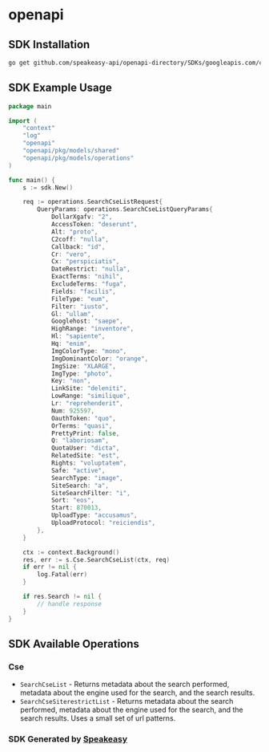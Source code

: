 # openapi

<!-- Start SDK Installation -->
## SDK Installation

```bash
go get github.com/speakeasy-api/openapi-directory/SDKs/googleapis.com/customsearch/v1/go
```
<!-- End SDK Installation -->

## SDK Example Usage
<!-- Start SDK Example Usage -->
```go
package main

import (
    "context"
    "log"
    "openapi"
    "openapi/pkg/models/shared"
    "openapi/pkg/models/operations"
)

func main() {
    s := sdk.New()

    req := operations.SearchCseListRequest{
        QueryParams: operations.SearchCseListQueryParams{
            DollarXgafv: "2",
            AccessToken: "deserunt",
            Alt: "proto",
            C2coff: "nulla",
            Callback: "id",
            Cr: "vero",
            Cx: "perspiciatis",
            DateRestrict: "nulla",
            ExactTerms: "nihil",
            ExcludeTerms: "fuga",
            Fields: "facilis",
            FileType: "eum",
            Filter: "iusto",
            Gl: "ullam",
            Googlehost: "saepe",
            HighRange: "inventore",
            Hl: "sapiente",
            Hq: "enim",
            ImgColorType: "mono",
            ImgDominantColor: "orange",
            ImgSize: "XLARGE",
            ImgType: "photo",
            Key: "non",
            LinkSite: "deleniti",
            LowRange: "similique",
            Lr: "reprehenderit",
            Num: 925597,
            OauthToken: "quo",
            OrTerms: "quasi",
            PrettyPrint: false,
            Q: "laboriosam",
            QuotaUser: "dicta",
            RelatedSite: "est",
            Rights: "voluptatem",
            Safe: "active",
            SearchType: "image",
            SiteSearch: "a",
            SiteSearchFilter: "i",
            Sort: "eos",
            Start: 870013,
            UploadType: "accusamus",
            UploadProtocol: "reiciendis",
        },
    }

    ctx := context.Background()
    res, err := s.Cse.SearchCseList(ctx, req)
    if err != nil {
        log.Fatal(err)
    }

    if res.Search != nil {
        // handle response
    }
}
```
<!-- End SDK Example Usage -->

<!-- Start SDK Available Operations -->
## SDK Available Operations


### Cse

* `SearchCseList` - Returns metadata about the search performed, metadata about the engine used for the search, and the search results.
* `SearchCseSiterestrictList` - Returns metadata about the search performed, metadata about the engine used for the search, and the search results. Uses a small set of url patterns.
<!-- End SDK Available Operations -->

### SDK Generated by [Speakeasy](https://docs.speakeasyapi.dev/docs/using-speakeasy/client-sdks)
